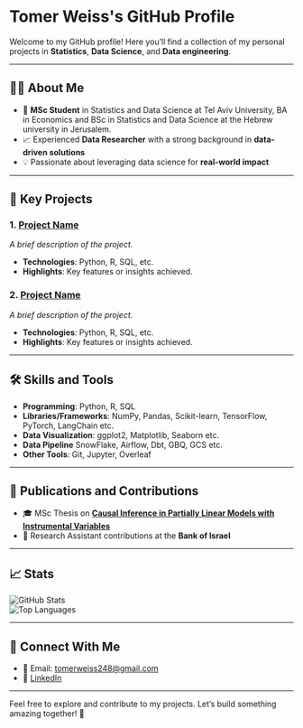 # **Tomer Weiss's GitHub Profile**

Welcome to my GitHub profile! Here you’ll find a collection of my personal projects in **Statistics**, **Data Science**, and **Data engineering**.

---

## **👨‍💻 About Me**
- 🌟 **MSc Student** in Statistics and Data Science at Tel Aviv University, BA in Economics and BSc in Statistics and Data Science at the Hebrew university in Jerusalem.
- 📈 Experienced **Data Researcher** with a strong background in **data-driven solutions**  
- 💡 Passionate about leveraging data science for **real-world impact**

---

## **📂 Key Projects**

### 1. **[Project Name](https://github.com/TomerWeissGit/project-link)**
_A brief description of the project._  
- **Technologies**: Python, R, SQL, etc.  
- **Highlights**: Key features or insights achieved.  

### 2. **[Project Name](https://github.com/TomerWeissGit/project-link)**
_A brief description of the project._  
- **Technologies**: Python, R, SQL, etc.  
- **Highlights**: Key features or insights achieved.  

---

## **🛠️ Skills and Tools**
- **Programming**: Python, R, SQL 
- **Libraries/Frameworks**: NumPy, Pandas, Scikit-learn, TensorFlow, PyTorch, LangChain etc.
- **Data Visualization**: ggplot2, Matplotlib, Seaborn etc.
- **Data Pipeline** SnowFlake, Airflow, Dbt, GBQ, GCS etc.
- **Other Tools**: Git, Jupyter, Overleaf  

---

## **📜 Publications and Contributions**
- 🎓 MSc Thesis on **[Causal Inference in Partially Linear Models with Instrumental Variables](#)**  
- 📘 Research Assistant contributions at the **Bank of Israel**

---

## **📈 Stats**

![GitHub Stats](https://github-readme-stats.vercel.app/api?username=TomerWeissGit&show_icons=true&theme=radical)  
![Top Languages](https://github-readme-stats.vercel.app/api/top-langs/?username=TomerWeissGit&layout=compact&theme=radical)  

---

## **🤝 Connect With Me**
- 📧 Email: tomerweiss248@gmail.com  
- 💼 [LinkedIn](https://www.linkedin.com/in/tomer-weiss1/)  

---


Feel free to explore and contribute to my projects. Let’s build something amazing together! 🚀
